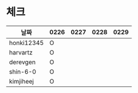 # 체크

| 날짜         |0226|0227|0228|0229|
|------------|---|---|---|---|
| honki12345 |O||||
| harvartz   |O||||
| derevgen   |O||||
| shin-6-0   |O||||
| kimjiheej |O||||
